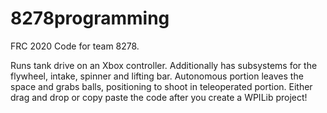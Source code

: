 # 8278programming

FRC 2020 Code for team 8278.

Runs tank drive on an Xbox controller. Additionally has subsystems for the flywheel, intake, spinner and lifting bar. Autonomous portion leaves the space and grabs balls, positioning to shoot in teleoperated portion. Either drag and drop or copy paste the code after you create a WPILib project!
